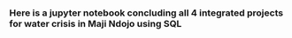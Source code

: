 ### Here is a jupyter notebook concluding all 4 integrated projects for water crisis in Maji Ndojo using SQL
